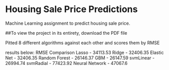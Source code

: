 # Housing Sale Price Predictions
 Machine Learning assignment to predict housing sale price.

##To view the project in its entirety, download the PDF file

Pitted 8 different algorithms against each other and scores them by RMSE

results below:
RMSE Comparison
Lasso - 34113.53
Ridge - 32406.35
Elastic Net - 32406.35
Random Forest - 26146.37
GBM - 26147.59
svmLinear - 26994.74
svmRadial - 77423.92
Neural Network - 47067.6
